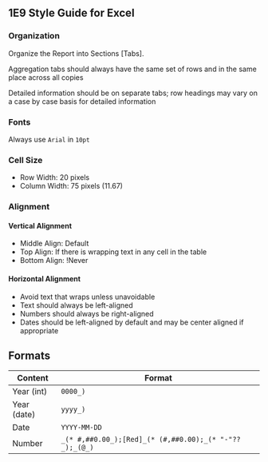 ## 1E9 Style Guide for Excel 

### Organization

Organize the Report into Sections [Tabs].

Aggregation tabs should always have the same set of rows and in the same place across all copies

Detailed information should be on separate tabs; row headings may vary on a case by case basis for detailed information

### Fonts

Always use `Arial` in `10pt`

### Cell Size

- Row Width: 20 pixels
- Column Width: 75 pixels (11.67)

### Alignment

#### Vertical Alignment

- Middle Align: Default
- Top Align: If there is wrapping text in any cell in the table
- Bottom Align: !Never

#### Horizontal Alignment

- Avoid text that wraps unless unavoidable
- Text should always be left-aligned
- Numbers should always be right-aligned
- Dates should be left-aligned by default and may be center aligned if appropriate

## Formats

| Content | Format |
| ------- | ------ |
| Year (int) | `0000_)` |
| Year (date) | `yyyy_)` |
| Date | `YYYY-MM-DD` |
| Number | `_(* #,##0.00_);[Red]_(* (#,##0.00);_(* "-"??_);_(@_)` |

